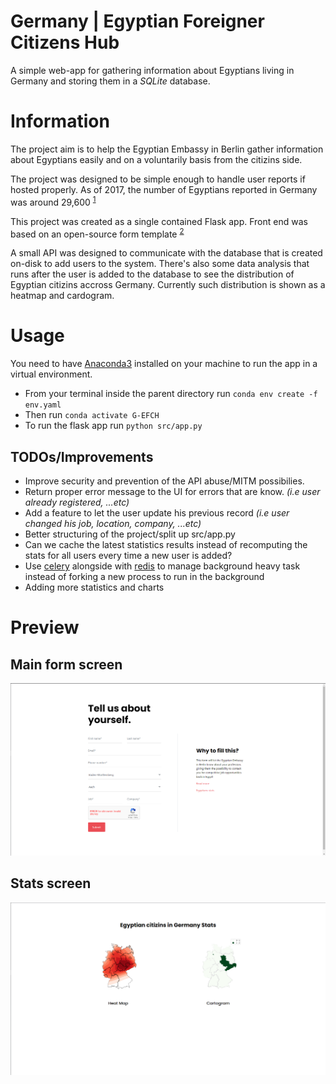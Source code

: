 # Germany | Egyptian Foreigner Citizens Hub
A simple web-app for gathering information about Egyptians living in Germany and storing them in a *SQLite* database.

# Information
The project aim is to help the Egyptian Embassy in Berlin gather information about Egyptians easily and on a voluntarily basis from the citizins side. 

The project was designed to be simple enough to handle user reports if hosted properly. As of 2017, the number of Egyptians reported in Germany was around 29,600 <sup>[1](https://en.wikipedia.org/wiki/Arabs_in_Germany)</sup>


This project was created as a single contained Flask app. Front end was based on an open-source form template <sup>[2](https://colorlib.com/wp/template/contact-form-11/)</sup>


A small API was designed to communicate with the database that is created on-disk to add users to the system. There's also some data analysis that runs after the user is added to the database to see the distribution of Egyptian citizins accross Germany. Currently such distribution is shown as a heatmap and cardogram.

# Usage

You need to have [Anaconda3](https://www.anaconda.com/products/distribution) installed on your machine to run the app in a virtual environment.

- From your terminal inside the parent directory run `conda env create -f env.yaml`
- Then run `conda activate G-EFCH`
- To run the flask app run `python src/app.py`


## TODOs/Improvements

- Improve security and prevention of the API abuse/MITM possibilies.
- Return proper error message to the UI for errors that are know. *(i.e user already registered, ...etc)*
- Add a feature to let the user update his previous record *(i.e user changed his job, location, company, ...etc)*
- Better structuring of the project/split up src/app.py
- Can we cache the latest statistics results instead of recomputing the stats for all users every time a new user is added? 
- Use [celery](https://github.com/celery/celery) alongside with [redis](https://redis.io/) to manage background heavy task instead of forking a new process to run in the background
- Adding more statistics and charts

# Preview
## Main form screen
![Main Form Image](assets/images/MainForm.PNG)


## Stats screen 
![Stats Image](assets/images/Stats.PNG)


